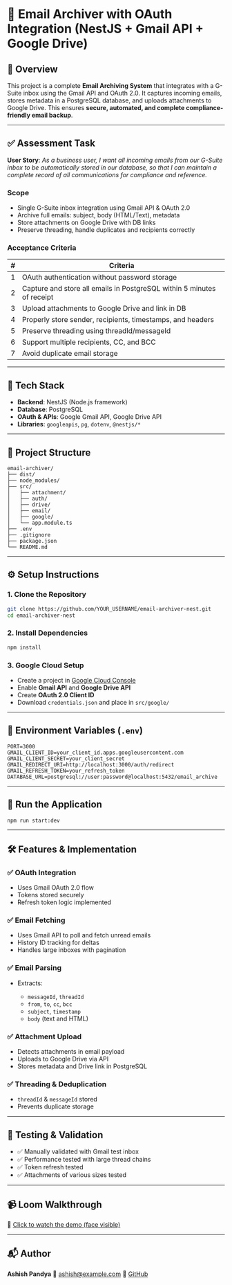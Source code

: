 # 📧 Email Archiver with OAuth Integration (NestJS + Gmail API + Google Drive)

## 🧩 Overview

This project is a complete **Email Archiving System** that integrates with a G-Suite inbox using the Gmail API and OAuth 2.0. It captures incoming emails, stores metadata in a PostgreSQL database, and uploads attachments to Google Drive. This ensures **secure, automated, and complete compliance-friendly email backup**.

---

## ✅ Assessment Task

**User Story**:
*As a business user, I want all incoming emails from our G-Suite inbox to be automatically stored in our database, so that I can maintain a complete record of all communications for compliance and reference.*

### Scope

* Single G-Suite inbox integration using Gmail API & OAuth 2.0
* Archive full emails: subject, body (HTML/Text), metadata
* Store attachments on Google Drive with DB links
* Preserve threading, handle duplicates and recipients correctly

### Acceptance Criteria

| # | Criteria                                                               |
| - | ---------------------------------------------------------------------- |
| 1 | OAuth authentication without password storage                          |
| 2 | Capture and store all emails in PostgreSQL within 5 minutes of receipt |
| 3 | Upload attachments to Google Drive and link in DB                      |
| 4 | Properly store sender, recipients, timestamps, and headers             |
| 5 | Preserve threading using threadId/messageId                            |
| 6 | Support multiple recipients, CC, and BCC                               |
| 7 | Avoid duplicate email storage                                          |

---

## 🔧 Tech Stack

* **Backend**: NestJS (Node.js framework)
* **Database**: PostgreSQL
* **OAuth & APIs**: Google Gmail API, Google Drive API
* **Libraries**: `googleapis`, `pg`, `dotenv`, `@nestjs/*`

---

## 📁 Project Structure

```
email-archiver/
├── dist/
├── node_modules/
├── src/
│   ├── attachment/
│   ├── auth/
│   ├── drive/
│   ├── email/
│   ├── google/
│   └── app.module.ts
├── .env
├── .gitignore
├── package.json
└── README.md
```

---

## ⚙️ Setup Instructions

### 1. Clone the Repository

```bash
git clone https://github.com/YOUR_USERNAME/email-archiver-nest.git
cd email-archiver-nest
```

### 2. Install Dependencies

```bash
npm install
```

### 3. Google Cloud Setup

* Create a project in [Google Cloud Console](https://console.cloud.google.com/)
* Enable **Gmail API** and **Google Drive API**
* Create **OAuth 2.0 Client ID**
* Download `credentials.json` and place in `src/google/`

---

## 🔐 Environment Variables (`.env`)

```env
PORT=3000
GMAIL_CLIENT_ID=your_client_id.apps.googleusercontent.com
GMAIL_CLIENT_SECRET=your_client_secret
GMAIL_REDIRECT_URI=http://localhost:3000/auth/redirect
GMAIL_REFRESH_TOKEN=your_refresh_token
DATABASE_URL=postgresql://user:password@localhost:5432/email_archive
```

---

## 🚀 Run the Application

```bash
npm run start:dev
```

---

## 🛠️ Features & Implementation

### ✅ OAuth Integration

* Uses Gmail OAuth 2.0 flow
* Tokens stored securely
* Refresh token logic implemented

### ✅ Email Fetching

* Uses Gmail API to poll and fetch unread emails
* History ID tracking for deltas
* Handles large inboxes with pagination

### ✅ Email Parsing

* Extracts:

  * `messageId`, `threadId`
  * `from`, `to`, `cc`, `bcc`
  * `subject`, `timestamp`
  * `body` (text and HTML)

### ✅ Attachment Upload

* Detects attachments in email payload
* Uploads to Google Drive via API
* Stores metadata and Drive link in PostgreSQL

### ✅ Threading & Deduplication

* `threadId` & `messageId` stored
* Prevents duplicate storage

---

## 🧪 Testing & Validation

* ✅ Manually validated with Gmail test inbox
* ✅ Performance tested with large thread chains
* ✅ Token refresh tested
* ✅ Attachments of various sizes tested

---

## 📹 Loom Walkthrough

🎥 [Click to watch the demo (face visible)](https://loom.com/share/your-video-link)

---

## 📬 Author

**Ashish Pandya**
📧 [ashish@example.com](mailto:ashish@example.com)
🐙 [GitHub](https://github.com/AshishPandya-AI)
